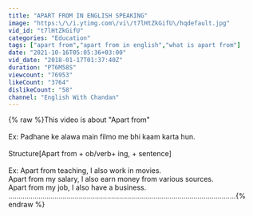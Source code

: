 ```yaml
---
title: "APART FROM IN ENGLISH SPEAKING"
image: "https:\/\/i.ytimg.com\/vi\/t7lHtZkGifU\/hqdefault.jpg"
vid_id: "t7lHtZkGifU"
categories: "Education"
tags: ["apart from","apart from in english","what is apart from"]
date: "2021-10-16T05:05:36+03:00"
vid_date: "2018-01-17T01:37:40Z"
duration: "PT6M58S"
viewcount: "76953"
likeCount: "3764"
dislikeCount: "58"
channel: "English With Chandan"
---
```

{% raw %}This video is about &quot;Apart from&quot;<br /><br />     Ex: Padhane ke alawa main filmo me bhi kaam karta hun.<br /><br />Structure[Apart from + ob/verb+ ing, + sentence]<br /><br />           Ex: Apart from teaching, I also work in movies.<br />                 Apart from my salary, I also earn money from various sources.<br />                  Apart from my job, I also have a business.<br />.................................................................................................................{% endraw %}
